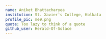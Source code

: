 ```yaml
---
name: Aniket Bhattacharyea
institution: St. Xavier's College, Kolkata
profile_pic: me9.png
quote: Too lazy to think of a quote
github_user: Herald-Of-Solace
---
```


